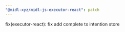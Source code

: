 ```yaml
---
"@midl-xyz/midl-js-executor-react": patch
---
```


fix(executor-react): fix add complete tx intention store
